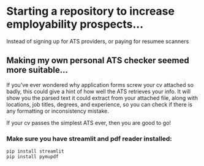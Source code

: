 # Starting a repository to increase employability prospects...

Instead of signing up for ATS providers,
or paying for resumee scanners

## Making my own personal ATS checker seemed more suitable...

If you've ever wondered why application forms screw your cv attached so badly, this could give a hint of how well the ATS retrieves your info. It will show you the parsed text it could extract from your attached file, along with locations, job titles, degrees, and experience, so you can check if there is any formatting or inconsistency mistake.

If your cv passes the simplest ATS ever, then you are good to go!

### Make sure you have streamlit and pdf reader installed:

````
pip install streamlit
pip install pymupdf
````

